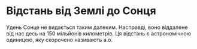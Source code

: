 # Відстань від Землі до Сонця

Удень Сонце не видається таким далеким. Насправді, воно віддалене від нас десь
на 150 мільйонів километрів. Ця відстань є астрономічною одиницею, яку скорочено
називають а.о.
